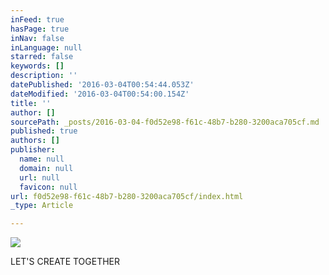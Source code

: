 ```yaml
---
inFeed: true
hasPage: true
inNav: false
inLanguage: null
starred: false
keywords: []
description: ''
datePublished: '2016-03-04T00:54:44.053Z'
dateModified: '2016-03-04T00:54:00.154Z'
title: ''
author: []
sourcePath: _posts/2016-03-04-f0d52e98-f61c-48b7-b280-3200aca705cf.md
published: true
authors: []
publisher:
  name: null
  domain: null
  url: null
  favicon: null
url: f0d52e98-f61c-48b7-b280-3200aca705cf/index.html
_type: Article

---
```

![](https://the-grid-user-content.s3-us-west-2.amazonaws.com/6d0cdb52-085d-4fa6-8545-024a0750ecf5.jpg)

LET'S  CREATE  TOGETHER